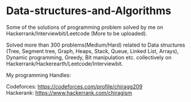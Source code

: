 # Data-structures-and-Algorithms

Some of the solutions of programming problem solved by me on Hackerrank/Interviewbit/Leetcode (More to be uploaded).

Solved more than 300 problems(Medium/Hard) related to Data structures (Tree, Segment tree, Graph, Heaps, Stack, Queue, Linked List, Arrays), Dynamic programming, Greedy, Bit manipulation etc. collectively on Hackerrank/Hackerearth/Leetcode/Interviewbit.

My programming Handles:

Codeforces: https://codeforces.com/profile/chiragg209                         
Hackerank: https://www.hackerrank.com/chiragism

